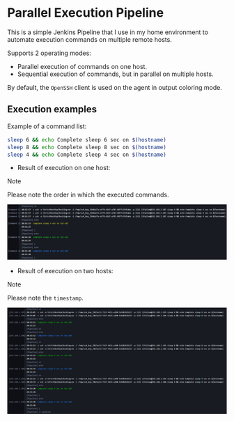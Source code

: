 # Parallel Execution Pipeline

This is a simple Jenkins Pipeline that I use in my home environment to automate execution commands on multiple remote hosts.

Supports 2 operating modes:

- Parallel execution of commands on one host.
- Sequential execution of commands, but in parallel on multiple hosts.

By default, the `OpenSSH` client is used on the agent in output coloring mode.

## Execution examples

Example of a command list:

```bash
sleep 6 && echo Complete sleep 6 sec on $(hostname)
sleep 8 && echo Complete sleep 8 sec on $(hostname)
sleep 4 && echo Complete sleep 4 sec on $(hostname)
```

- Result of execution on one host:

> [!NOTE]
> Please note the order in which the executed commands.

![](/parallel-execution-pipeline/img/parallel-commands.jpg)

- Result of execution on two hosts:

> [!NOTE]
> Please note the `timestamp`.

![](/parallel-execution-pipeline/img/parallel-hosts.jpg)
